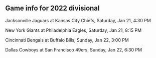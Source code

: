 ## Game info for 2022 divisional
Jacksonville Jaguars at Kansas City Chiefs, Saturday, Jan 21, 4:30 PM



New York Giants at Philadelphia Eagles, Saturday, Jan 21, 8:15 PM



Cincinnati Bengals at Buffalo Bills, Sunday, Jan 22, 3:00 PM



Dallas Cowboys at San Francisco 49ers, Sunday, Jan 22, 6:30 PM

